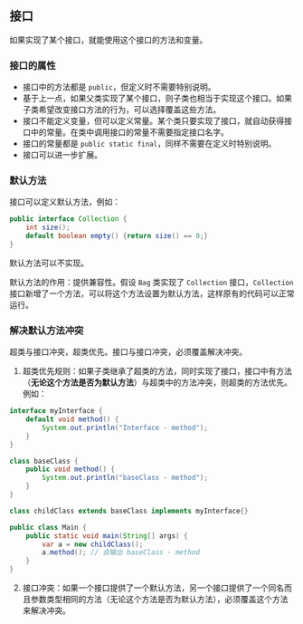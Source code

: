 ## 接口

如果实现了某个接口，就能使用这个接口的方法和变量。

### 接口的属性

- 接口中的方法都是 `public`，但定义时不需要特别说明。
- 基于上一点，如果父类实现了某个接口，则子类也相当于实现这个接口。如果子类希望改变接口方法的行为，可以选择覆盖这些方法。
- 接口不能定义变量，但可以定义常量。某个类只要实现了接口，就自动获得接口中的常量。在类中调用接口的常量不需要指定接口名字。
- 接口的常量都是 `public static final`，同样不需要在定义时特别说明。
- 接口可以进一步扩展。

### 默认方法

接口可以定义默认方法，例如：

```java
public interface Collection {
    int size();
    default boolean empty() {return size() == 0;}
}
```

默认方法可以不实现。

默认方法的作用：提供兼容性。假设 `Bag` 类实现了 `Collection` 接口，`Collection` 接口新增了一个方法，可以将这个方法设置为默认方法，这样原有的代码可以正常运行。

### 解决默认方法冲突

超类与接口冲突，超类优先。接口与接口冲突，必须覆盖解决冲突。

1. 超类优先规则：如果子类继承了超类的方法，同时实现了接口，接口中有方法（**无论这个方法是否为默认方法**）与超类中的方法冲突，则超类的方法优先。例如：

```java
interface myInterface {
    default void method() {
        System.out.println("Interface - method");
    }
}

class baseClass {
    public void method() {
        System.out.println("baseClass - method");
    }
}

class childClass extends baseClass implements myInterface{}

public class Main {
    public static void main(String[] args) {
        var a = new childClass();
        a.method(); // 会输出 baseClass - method
    }
}
```

2. 接口冲突：如果一个接口提供了一个默认方法，另一个接口提供了一个同名而且参数类型相同的方法（无论这个方法是否为默认方法），必须覆盖这个方法来解决冲突。
